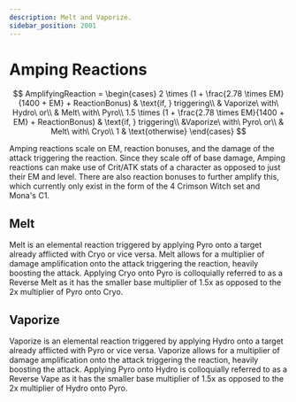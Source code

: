 ```yaml
---
description: Melt and Vaporize.
sidebar_position: 2001
---
```


# Amping Reactions

$$
AmplifyingReaction =
\begin{cases}
2 \times (1 + \frac{2.78 \times EM}{1400 + EM} + ReactionBonus) & \text{if, } triggering\\
& Vaporize\ with\ Hydro\ or\\
& Melt\ with\ Pyro\\
1.5 \times (1 + \frac{2.78 \times EM}{1400 + EM} + ReactionBonus) & \text{if, } triggering\\
&Vaporize\ with\ Pyro\ or\\
& Melt\ with\ Cryo\\
1 & \text{otherwise}
\end{cases}
$$

Amping reactions scale on EM, reaction bonuses, and the damage of the attack triggering the reaction. Since they scale off of base damage, Amping reactions can make use of Crit/ATK stats of a character as opposed to just their EM and level. There are also reaction bonuses to further amplify this, which currently only exist in the form of the 4 Crimson Witch set and Mona's C1.

## Melt

Melt is an elemental reaction triggered by applying Pyro onto a target already afflicted with Cryo or vice versa. Melt allows for a multiplier of damage amplification onto the attack triggering the reaction, heavily boosting the attack. Applying Cryo onto Pyro is colloquially referred to as a Reverse Melt as it has the smaller base multiplier of 1.5x as opposed to the 2x multiplier of Pyro onto Cryo.

## Vaporize

Vaporize is an elemental reaction triggered by applying Hydro onto a target already afflicted with Pyro or vice versa. Vaporize allows for a multiplier of damage amplification onto the attack triggering the reaction, heavily boosting the attack. Applying Pyro onto Hydro is colloquially referred to as a Reverse Vape as it has the smaller base multiplier of 1.5x as opposed to the 2x multiplier of Hydro onto Pyro.

